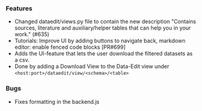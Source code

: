 <!--
SPDX-FileCopyrightText: 2025 Christian Winger <https://github.com/wingechr> © Öko-Institut e.V.
SPDX-FileCopyrightText: 2025 Martin Glauer <https://github.com/MGlauer> © Otto-von-Guericke-Universität Magdeburg

SPDX-License-Identifier: CC0-1.0
-->

### Features

- Changed dataedit/views.py file to contain the new description "Contains
  sources, literature and auxiliary/helper tables that can help you in your
  work." (#635)
- Tutorials: Improve UI by adding buttons to navigate back, markdown editor:
  enable fenced code blocks [PR#699]
- Adds the UI-feature that lets the user download the filtered datasets as a
  csv.
- Done by adding a Download View to the Data-Edit view under
  `<host:port>/dataedit/view/<schema>/<table>`

### Bugs

- Fixes formatting in the backend.js
